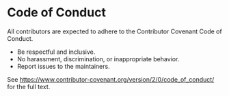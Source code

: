 # Code of Conduct

All contributors are expected to adhere to the Contributor Covenant Code of Conduct.

- Be respectful and inclusive.
- No harassment, discrimination, or inappropriate behavior.
- Report issues to the maintainers.

See https://www.contributor-covenant.org/version/2/0/code_of_conduct/ for the full text.
